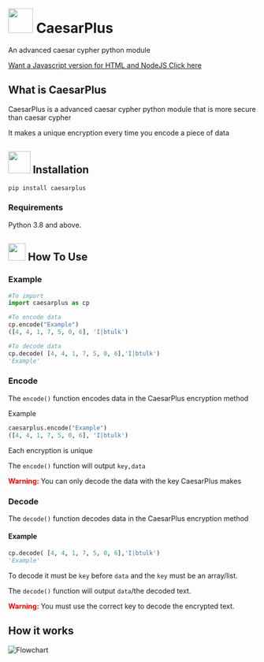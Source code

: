 # <img src="https://img.icons8.com/fluency/240/000000/key-security.png" width="50px"/> CaesarPlus
An advanced caesar cypher python module

[Want a Javascript version for HTML and NodeJS Click here](https://github.com/Proactive-Development/CaesarPlus-JS)

## What is CaesarPlus
CaesarPlus is a advanced caesar cypher python module that is more secure than caesar cypher 

It makes a unique encryption every time you encode a piece of data

## <img src="https://img.icons8.com/fluency/144/000000/services.png" width="45px"/> Installation

```pip install caesarplus```



### Requirements

Python 3.8 and above.

## <img src="https://img.icons8.com/fluency/96/000000/laptop-coding.png" width="35px"/> How To Use



### Example

```Python
#To import 
import caesarplus as cp

#To encode data
cp.encode("Example")
([4, 4, 1, 7, 5, 0, 6], 'I|btulk')

#To decode data
cp.decode( [4, 4, 1, 7, 5, 0, 6],'I|btulk')
'Example'
```

### Encode
The `encode()` function encodes data in the CaesarPlus encryption method


Example
```Python
caesarplus.encode("Example")
([4, 4, 1, 7, 5, 0, 6], 'I|btulk')
```

Each encryption is unique

The `encode()` function will output `key,data`

**<p style="color: red;display:inline">Warning:</p>** You can only decode the data with the key CaesarPlus makes

### Decode
The `decode()` function decodes data in the CaesarPlus encryption method

#### Example

```Python
cp.decode( [4, 4, 1, 7, 5, 0, 6],'I|btulk')
'Example'
```

To decode it must be `key` before `data` and the `key` must be an array/list.

The `decode()` function will output `data`/the decoded text.



**<p style="color: red;display:inline">Warning:</p>** You must use the correct key to decode the encrypted text.

## How it works

![Flowchart](https://raw.githubusercontent.com/awesomelewis2007/CaesarPlus/main/Documentation/Flowchart.png)
